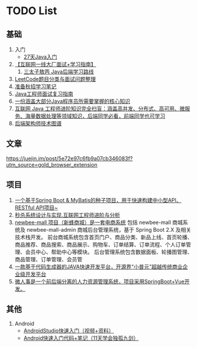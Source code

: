 # TODO List


## 基础

1. 入门
    - [27天Java入门](https://github.com/RunAtWorld/Java)
1. [【互联网一线大厂面试+学习指南】](https://github.com/RunAtWorld/JavaFamily)
    1. [三太子敖丙 Java后端学习路线](https://juejin.im/post/5e5bc9a66fb9a07c817619fb?utm_source=gold_browser_extension)
2. [LeetCode题目分类与面试问题整理](https://github.com/RunAtWorld/LeetCode-1)
3. [准备秋招学习笔记](https://github.com/RunAtWorld/Interview-Notebook)
4. [Java工程师面试复习指南](https://github.com/RunAtWorld/Java-Tutorial)
5. [一份涵盖大部分Java程序员所需要掌握的核心知识](https://github.com/hbulpf/JavaGuide)
6. [互联网 Java 工程师进阶知识完全扫盲：涵盖高并发、分布式、高可用、微服务、海量数据处理等领域知识，后端同学必看，前端同学也可学习](https://github.com/hbulpf/advanced-java)
7. [后端架构师技术图谱](https://github.com/hbulpf/ArchitectRoute)

## 文章

https://juejin.im/post/5e72e97c6fb9a07cb346083f?utm_source=gold_browser_extension

## 项目

1. [一个基于Spring Boot & MyBatis的种子项目，用于快速构建中小型API、RESTful API项目~](https://github.com/RunAtWorld/spring-boot-api-project-seed)
2. [秒杀系统设计与实现.互联网工程师进阶与分析](https://github.com/RunAtWorld/miaosha)
3. [newbee-mall 项目（新蜂商城）是一套电商系统](https://github.com/RunAtWorld/newbee-mall)
   包括 newbee-mall 商城系统及 newbee-mall-admin 商城后台管理系统，基于 Spring Boot 2.X 及相关技术栈开发。 前台商城系统包含首页门户、商品分类、新品上线、首页轮播、商品推荐、商品搜索、商品展示、购物车、订单结算、订单流程、个人订单管理、会员中心、帮助中心等模块。 后台管理系统包含数据面板、轮播图管理、商品管理、订单管理、会员管
4. [一款基于代码生成器的JAVA快速开发平台，开源界“小普元”超越传统商业企业级开发平台](https://github.com/RunAtWorld/jeecg-boot)
5. [微人事是一个前后端分离的人力资源管理系统，项目采用SpringBoot+Vue开发。](https://github.com/RunAtWorld/vhr)


## 其他

1. Android 
    - [AndroidStudio快速入门（视频+资料）](https://github.com/hbulpf/AndroidStudio)
    - [Android快速入门代码+笔记（11天学会独孤九剑）](https://github.com/hbulpf/Android-Basics-Codes)
